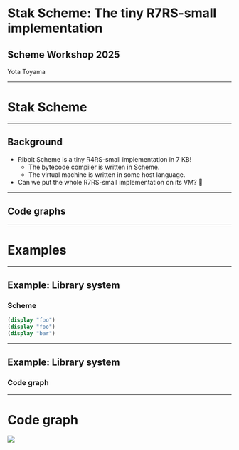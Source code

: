 # Stak Scheme: The tiny R7RS-small implementation

## Scheme Workshop 2025

Yota Toyama

---

# Stak Scheme

---

## Background

- Ribbit Scheme is a tiny R4RS-small implementation in 7 KB!
  - The bytecode compiler is written in Scheme.
  - The virtual machine is written in some host language.
- Can we put the whole R7RS-small implementation on its VM? 🤔

---

## Code graphs

---

# Examples

---

## Example: Library system

### Scheme

```scheme
(display "foo")
(display "foo")
(display "bar")
```

---

## Example: Library system

### Code graph

---

# Code graph

![](./fibonacci.svg)
